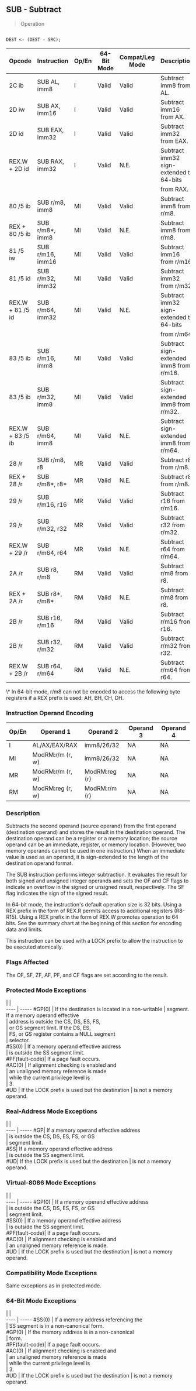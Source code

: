 ## SUB - Subtract

> Operation
``` slim

DEST <- (DEST - SRC);

```

 Opcode          | Instruction     | Op/En| 64-Bit Mode| Compat/Leg Mode| Description                            
 ---  | --- | --- | --- | --- | ---
 2C ib           | SUB AL, imm8    | I    | Valid      | Valid          | Subtract imm8 from AL.                 
 2D iw           | SUB AX, imm16   | I    | Valid      | Valid          | Subtract imm16 from AX.                
 2D id           | SUB EAX, imm32  | I    | Valid      | Valid          | Subtract imm32 from EAX.               
 REX.W + 2D id   | SUB RAX, imm32  | I    | Valid      | N.E.           | Subtract imm32 sign-extended to 64-bits
                 |                 |      |            |                | from RAX.                              
 80 /5 ib        | SUB r/m8, imm8  | MI   | Valid      | Valid          | Subtract imm8 from r/m8.               
 REX + 80 /5 ib  | SUB r/m8\*, imm8 | MI   | Valid      | N.E.           | Subtract imm8 from r/m8.               
 81 /5 iw        | SUB r/m16, imm16| MI   | Valid      | Valid          | Subtract imm16 from r/m16.             
 81 /5 id        | SUB r/m32, imm32| MI   | Valid      | Valid          | Subtract imm32 from r/m32.             
 REX.W + 81 /5 id| SUB r/m64, imm32| MI   | Valid      | N.E.           | Subtract imm32 sign-extended to 64-bits
                 |                 |      |            |                | from r/m64.                            
 83 /5 ib        | SUB r/m16, imm8 | MI   | Valid      | Valid          | Subtract sign-extended imm8 from r/m16.
 83 /5 ib        | SUB r/m32, imm8 | MI   | Valid      | Valid          | Subtract sign-extended imm8 from r/m32.
 REX.W + 83 /5 ib| SUB r/m64, imm8 | MI   | Valid      | N.E.           | Subtract sign-extended imm8 from r/m64.
 28 /r           | SUB r/m8, r8    | MR   | Valid      | Valid          | Subtract r8 from r/m8.                 
 REX + 28 /r     | SUB r/m8\*, r8\*  | MR   | Valid      | N.E.           | Subtract r8 from r/m8.                 
 29 /r           | SUB r/m16, r16  | MR   | Valid      | Valid          | Subtract r16 from r/m16.               
 29 /r           | SUB r/m32, r32  | MR   | Valid      | Valid          | Subtract r32 from r/m32.               
 REX.W + 29 /r   | SUB r/m64, r64  | MR   | Valid      | N.E.           | Subtract r64 from r/m64.               
 2A /r           | SUB r8, r/m8    | RM   | Valid      | Valid          | Subtract r/m8 from r8.                 
 REX + 2A /r     | SUB r8\*, r/m8\*  | RM   | Valid      | N.E.           | Subtract r/m8 from r8.                 
 2B /r           | SUB r16, r/m16  | RM   | Valid      | Valid          | Subtract r/m16 from r16.               
 2B /r           | SUB r32, r/m32  | RM   | Valid      | Valid          | Subtract r/m32 from r32.               
 REX.W + 2B /r   | SUB r64, r/m64  | RM   | Valid      | N.E.           | Subtract r/m64 from r64.               
<aside class="notification">
\* In 64-bit mode, r/m8 can not be encoded to access the following byte
registers if a REX prefix is used: AH, BH, CH, DH.
</aside>


### Instruction Operand Encoding
 Op/En| Operand 1       | Operand 2    | Operand 3| Operand 4
 ---  | --- | --- | --- | ---
 I    | AL/AX/EAX/RAX   | imm8/26/32   | NA       | NA       
 MI   | ModRM:r/m (r, w)| imm8/26/32   | NA       | NA       
 MR   | ModRM:r/m (r, w)| ModRM:reg (r)| NA       | NA       
 RM   | ModRM:reg (r, w)| ModRM:r/m (r)| NA       | NA       

### Description
Subtracts the second operand (source operand) from the first operand (destination
operand) and stores the result in the destination operand. The destination operand
can be a register or a memory location; the source operand can be an immediate,
register, or memory location. (However, two memory operands cannot be used in
one instruction.) When an immediate value is used as an operand, it is sign-extended
to the length of the destination operand format.

The SUB instruction performs integer subtraction. It evaluates the result for
both signed and unsigned integer operands and sets the OF and CF flags to indicate
an overflow in the signed or unsigned result, respectively. The SF flag indicates
the sign of the signed result.

In 64-bit mode, the instruction's default operation size is 32 bits. Using a
REX prefix in the form of REX.R permits access to additional registers (R8-R15).
Using a REX prefix in the form of REX.W promotes operation to 64 bits. See the
summary chart at the beginning of this section for encoding data and limits.

This instruction can be used with a LOCK prefix to allow the instruction to
be executed atomically.



### Flags Affected
The OF, SF, ZF, AF, PF, and CF flags are set according to the result.


### Protected Mode Exceptions
   | |  
---- | -----
 #GP(0)         | If the destination is located in a non-writable
                | segment. If a memory operand effective         
                | address is outside the CS, DS, ES, FS,         
                | or GS segment limit. If the DS, ES,            
                | FS, or GS register contains a NULL segment     
                | selector.                                      
 #SS(0)         | If a memory operand effective address          
                | is outside the SS segment limit.               
 #PF(fault-code)| If a page fault occurs.                        
 #AC(0)         | If alignment checking is enabled and           
                | an unaligned memory reference is made          
                | while the current privilege level is           
                | 3.                                             
 #UD            | If the LOCK prefix is used but the destination 
                | is not a memory operand.                       

### Real-Address Mode Exceptions
   | |  
---- | -----
 #GP| If a memory operand effective address         
    | is outside the CS, DS, ES, FS, or GS          
    | segment limit.                                
 #SS| If a memory operand effective address         
    | is outside the SS segment limit.              
 #UD| If the LOCK prefix is used but the destination
    | is not a memory operand.                      

### Virtual-8086 Mode Exceptions
   | |  
---- | -----
 #GP(0)         | If a memory operand effective address         
                | is outside the CS, DS, ES, FS, or GS          
                | segment limit.                                
 #SS(0)         | If a memory operand effective address         
                | is outside the SS segment limit.              
 #PF(fault-code)| If a page fault occurs.                       
 #AC(0)         | If alignment checking is enabled and          
                | an unaligned memory reference is made.        
 #UD            | If the LOCK prefix is used but the destination
                | is not a memory operand.                      

### Compatibility Mode Exceptions
Same exceptions as in protected mode.


### 64-Bit Mode Exceptions
   | |  
---- | -----
 #SS(0)         | If a memory address referencing the           
                | SS segment is in a non-canonical form.        
 #GP(0)         | If the memory address is in a non-canonical   
                | form.                                         
 #PF(fault-code)| If a page fault occurs.                       
 #AC(0)         | If alignment checking is enabled and          
                | an unaligned memory reference is made         
                | while the current privilege level is          
                | 3.                                            
 #UD            | If the LOCK prefix is used but the destination
                | is not a memory operand.                      
